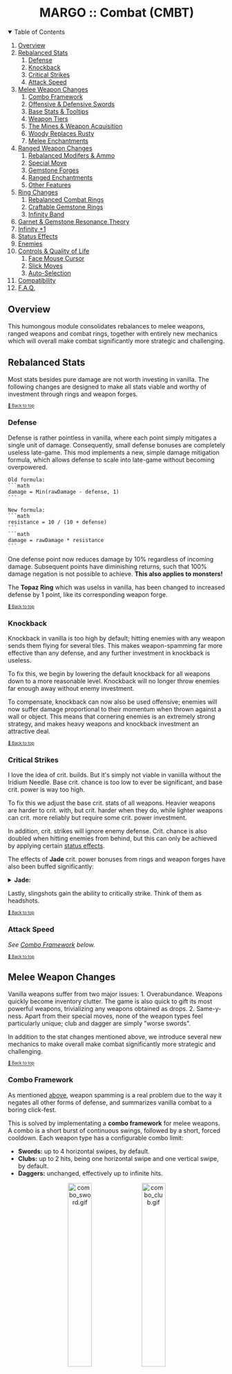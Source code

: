 ﻿<div align="center">

# MARGO :: Combat (CMBT)

</div>

<!-- TABLE OF CONTENTS -->
<details open="open" align="left">
<summary>Table of Contents</summary>
<ol>
	<li><a href="#overview">Overview</a></li>
	<li>
		<a href="#rebalanced-stats">Rebalanced Stats</a>
		<ol>
			<li><a href="#defense">Defense</a></li>
			<li><a href="#knockback">Knockback</a></li>
			<li><a href="#critical-strikes">Critical Strikes</a></li>
			<li><a href="#attack-speed">Attack Speed</a></li>
		</ol>
	</li>
	<li>
		<a href="#melee-weapon-changes">Melee Weapon Changes</a>
		<ol>
			<li><a href="#combo-framework">Combo Framework</a></li>
			<li><a href="#offensive--defensive-swords">Offensive & Defensive Swords</a></li>
			<li><a href="#base-stats--tooltips">Base Stats & Tooltips</a></li>
			<li><a href="#weapon-tiers">Weapon Tiers</a></li>
			<li><a href="#the-mines--weapon-acquisition">The Mines & Weapon Acquisition</a></li>
			<li><a href="#woody-replaces-rusty">Woody Replaces Rusty</a></li>
			<li><a href="#melee-enchantments">Melee Enchantments</a></li>
		</ol>
	</li>
	<li>
		<a href="#ranged-weapon-changes">Ranged Weapon Changes</a>
		<ol>
			<li><a href="#rebalanced-modifiers--ammo">Rebalanced Modifers & Ammo</a></li>
			<li><a href="#special-move">Special Move</a></li>
			<li><a href="#gemstone-forges">Gemstone Forges</a></li>
			<li><a href="#ranged-enchantments">Ranged Enchantments</a></li>
			<li><a href="#other-features">Other Features</a></li>
		</ol>
	</li>
	<li><a href="#ring-changes">Ring Changes</a>
		<ol>
			<li><a href="#rebalanced-combat-rings">Rebalanced Combat Rings</a></li>
			<li><a href="#craftable-gemstone-rings">Craftable Gemstone Rings</a></li>
			<li><a href="#infinity-band">Infinity Band</a></li>
		</ol>
	</li>
	<li><a href="#garnet--gemstone-resonance-theory">Garnet & Gemstone Resonance Theory</a></li>
	<li><a href="#infinity-1">Infinity +1</a></li>
	<li><a href="#status-effects">Status Effects</a></li>
	<li><a href="#enemies">Enemies</a></li>
	<li><a href="#controls--quality-of-life">Controls & Quality of Life</a>
		<ol>
			<li><a href="#face-mouse-cursor">Face Mouse Cursor</a></li>
			<li><a href="#slic-moves">Slick Moves</a></li>
			<li><a href="#auto-selection">Auto-Selection</a></li>
		</ol>
	</li>
	<li><a href="#compatibility">Compatibility</a></li>
	<li><a href="#faq">F.A.Q.</a></li>
</ol>
</details>

## Overview

This humongous module consolidates rebalances to melee weapons, ranged weapons and combat rings, together with entirely new mechanics which will overall make combat significantly more strategic and challenging.

## Rebalanced Stats

Most stats besides pure damage are not worth investing in vanilla. The following changes are designed to make all stats viable and worthy of investment through rings and weapon forges.

<sup><sup>[🔼 Back to top](#margo--combat-cmbt)</sup></sup>

### Defense

Defense is rather pointless in vanilla, where each point simply mitigates a single unit of damage. Consequently, small defense bonuses are completely useless late-game. This mod implements a new, simple damage mitigation formula, which allows defense to scale into late-game without becoming overpowered.

	Old formula:
	```math
	damage = Min(rawDamage - defense, 1)
	```

	New formula:
	```math
	resistance = 10 / (10 + defense)
	```
	```math
	damage = rawDamage * resistance
	```

One defense point now reduces damage by 10% regardless of incoming damage. Subsequent points have diminishing returns, such that 100% damage negation is not possible to achieve. **This also applies to monsters!**

The **Topaz Ring** which was uselss in vanilla, has been changed to increased defense by 1 point, like its corresponding weapon forge.

<sup><sup>[🔼 Back to top](#margo--combat-cmbt)</sup></sup>

### Knockback

Knockback in vanilla is too high by default; hitting enemies with any weapon sends them flying for several tiles. This makes weapon-spamming far more effective than any defense, and any further investment in knockback is useless.

To fix this, we begin by lowering the default knockback for all weapons down to a more reasonable level. Knockback will no longer throw enemies far enough away without enemy investment.

To compensate, knockback can now also be used offensive; enemies will now suffer damage proportional to their momentum when thrown against a wall or object. This means that cornering enemies is an extremely strong strategy, and makes heavy weapons and knockback investment an attractive deal.

<sup><sup>[🔼 Back to top](#margo--combat-cmbt)</sup></sup>

### Critical Strikes

I love the idea of crit. builds. But it's simply not viable in vaniilla without the Iridium Needle. Base crit. chance is too low to ever be significant, and base crit. power is way too high.

To fix this we adjust the base crit. stats of all weapons. Heavier weapons are harder to crit. with, but crit. harder when they do, while lighter weapons can crit. more reliably but require some crit. power investment.

In addition, crit. strikes will ignore enemy defense. Crit. chance is also doubled when hitting enemies from behind, but this can only be achieved by applying certain [status effects](#status-effects).

The effects of **Jade** crit. power bonuses from rings and weapon forges have also been buffed significantly:

<details>
<summary><b>Jade:</b></summary>

**+10% -> +50% crit. power.**

<font size="2">A 10% boost to crit. power is a 10% damage boost that *only* applies to crits. To put that in perspective, only when the player has 100% crit. chance then they will receive an overall 10% boost to damage. It should be clear that this is complete garbage next to a Ruby Ring, which straight up grants a 10% boost to damage, *all the time*. At 50% crit. power, the Jade Ring becomes a better choice than the Ruby Ring if the player has at least 20% crit. chance, which should be attainable by any weapon type given an appropriate build. Above that threshold, Jade Rings become even stronger.</font>
</details>

Lastly, slingshots gain the ability to critically strike. Think of them as headshots.

<sup><sup>[🔼 Back to top](#margo--combat-cmbt)</sup></sup>

### Attack Speed

*See [Combo Framework](#combo-framework) below.*

<sup><sup>[🔼 Back to top](#margo--combat-cmbt)</sup></sup>

## Melee Weapon Changes

Vanilla weapons suffer from two major issues:
	1. Overabundance. Weapons quickly become inventory clutter. The game is also quick to gift its most powerful weapons, trivializing any weapons obtained as drops.
	2. Same-y-ness. Apart from their special moves, none of the weapon types feel particularly unique; club and dagger are simply "worse swords".

In addition to the stat changes mentioned above, we introduce several new mechanics to make overall make combat significantly more strategic and challenging.

<sup><sup>[🔼 Back to top](#margo--combat-cmbt)</sup></sup>

### Combo Framework

As mentioned [above](#knockback), weapon spamming is a real problem due to the way it negates all other forms of defense, and summarizes vanilla combat to a boring click-fest.

This is solved by implementating a **combo framework** for melee weapons. A combo is a short burst of continuous swings, followed by a short, forced cooldown. Each weapon type has a configurable combo limit:
	
- **Swords:** up to 4 horizontal swipes, by default.
- **Clubs:** up to 2 hits, being one horizontal swipe and one vertical swipe, by default.
- **Daggers:** unchanged, effectively up to infinite hits.

<div align="center">

<img src="https://gitlab.com/daleao/modular-overhaul/-/raw/main/resources/screenshots/combo_sword_small.gif" alt="combo_sword.gif" width="33%">
<img src="https://gitlab.com/daleao/modular-overhaul/-/raw/main/resources/screenshots/combo_club_small.gif" alt="combo_club.gif" width="33%">
</div>

To reduce the cooldown between combos you may consider investing in **Emerald** rings and weapon forges. They will also increase the speed of every single attack frame (instead of only the last one as in vanilla). This fixes the attack speed stat and makes it a worthy investment.

<sup><sup>[🔼 Back to top](#margo--combat-cmbt)</sup></sup>

### Offensive & Defensive Swords

In the vanilla game code one can find traces of an abandoned fourth weapon type: **Stabbing Swords**. This module re-implements stabbing swords into the game, splittng all vanilla swords between **offensive** and **defensive** archetypes.

Defensive swords retain the vanilla parry special move. Parry damage is changed to increase by 10% for every defense point, giving defense bonuses some extra offensive value. Note that this defensive move will be paramount to survive in between your combos!

Offensive swords, meanwhile, gain a bran new stabbing thrust move. This move allows quick repositioning while granting invincibility frames. If used while hovering over an enemy, the farmer will attempt to home in on the enemy, turning if necessary. You can always manually turn mid-dash by inputting a perpendicular directional command.

You can change the type of any sword in the game by adding or removing it from the stabbing swords list in the config json (not available in GMCM).

<div align="center">

<img src="https://github.com/daleao/modular-overhaul/blob/main/resources/screenshots/stabbing_special.gif?raw=true" alt="stabbing_special.gif" width="67%">
</div>

<sup><sup>[🔼 Back to top](#margo--combat-cmbt)</sup></sup>

### Base Stats & Tooltips

Having discussed all of the stat changes, as well as the new weapon type, we can now describe the new base stats for each weapon type, designed to more clearly distinguish a playstyle for type:

- **Clubs** are heavy-hitting but unreliable. They are imprecise and sluggish, but offer the highest knockback and damage-potential, and have the widest hitbox. Their difficulty to maneuver makes them rarely hit critical strikes, but cause significant damage when they do.
- **Daggers** are quick, nimble and precise. Their hitbox is short and narrow, but can be spammed with no downtime. They are by far the easiest weapon with which to hit critical strikes, but too small to cause significant damage. With the addition of [Status Effects](#status-effects), all daggers have a chance to cause **Bleeding**.
 - **Offensive Swords** are balanced weapons. They swing faster than clubs, and in a wider area than daggers. They are otherwise unremarkable, offerring average damage, knockback, crit. chance and power.
 - **Defensive Swords** are big and heavy, which makes them suitable for personal defense, but also makes them slower. They are somewhere between a club and an offensive sword, with a slightly wider hitbox than the latter.

Along with these stat changes, weapon tooltips have also been significantly improved, offering much better clarity. Instead of a cryptic "+1" to Speed or Weight, you will now see "+10% Attack Speed" or "+10% Knockback". You may also configure the tooltips to show **absolute** or **relative** stats; the former displays straight-forward raw stats, while the latter displays percentages **based on the weapon type's base stats**. The new tooltips also display weapon forges as gemstone sockets instead of the generic vanilla "Forged x/3" text.

<div align="center">

⚠ *Note that, while this mod does not touch non vanilla weapons, they will still be affected by the newer tooltips. If you play with mods like Ridgeside Village which add new weapons, you  will notice that they have absurdly high stats. This is not a bug. Those weapons are broken by design, and I just pulled the curtains. You're welcome.* ⚠
</div>

### Weapon Tiers

Now that the weapon types have been addressed, we need to rebalance the weapons themselves. However, due to the sheer amount of weapons in vanilla, manually adjusting the damage of each one is simply not feasible. We find a better solution, inspired by MMO's and looter RPGs, by assigning all weapons to a [color-coded tier][tropes:color-coded].

<div align="center">

<font color="red"><b>❗ The following changes apply only to vanilla weapons. ❗</b></font>

<img src="https://gitlab.com/daleao/modular-overhaul/-/raw/main/Modules/Combat/resources/readme/tiers.png" alt="tiers">
</div>

<br>

All weapons up to and including the Epic tier have randomized damage, determined the moment they are dropped, and scaled to your Mine progression. This way, players can always continue to loot stronger weapons; all weapons can be useful, and no specific weapon is ever trivialized. Higher-tier weapons will tend to be stronger than lower-tiered ones, but that may not always be the case.

<div align="center">

<img src="https://gitlab.com/daleao/modular-overhaul/-/raw/main/resources/screenshots/color-coded.gif" alt="color-coded.gif" width="67%">
</div>


**Mythic** weapons are unique or extremely rare. They are usually quest rewards or very rare monster drops, and tend to carry intrinsic perks in addition to higher-than-average stats. In exchange, they cannot receive Prismatic Shard enchantments at the forge.

The known Mythic weapons are:

<div align="center">

| Weapon | Type | Effects |
| ------ | ---- | ------- |
| ![](./resources/readme/yetitooth.png) Yeti Tooth | Defense Sword | Can cause Chilled status.* |
| ![](./resources/readme/neptuneglaive.png) Neptune Glaive | Defense Sword | Like a crashing wave, deals heavy knockback. |
| ![](./resources/readme/obsidianedge.png) Obsidian Edge | Stabbing Sword | Can cause Bleeding.* |
| ![](./resources/readme/lavakatana.png) Lava Katana | Stabbing Sword | Can cause Burning.* |
| ![](./resources/readme/insecthead.png) Insect Head | Dagger | Damage depends on the number of slain bugs. |
| ![](./resources/readme/iridiumneedle.png) Iridium Needle | Dagger | Always critically strikes. |
</div>

<font size="1">\* *Status effects are explained [further below](#status-effects).*</font>

**Masterwork** weapons are relics of the Dwarven race, crafted from long-lost materials. To obtain them you will need to uncovering the **Dwarvish Blueprints**, and kindly ask [a skilled blacksmith](https://stardewvalleywiki.com/Clint) to make sense of them. Having done so, the only thing left will be hunting down the materials:

| Weapons | Description | Material | Source |
| ------- | ----------- | -------- | ------ |
| ![](./resources/readme/elven_set.png) Elven | Quick, nimble weapons enchanted with forest magic which grants them high reach and knockback. | ![](./resources/readme/elderwood.png) Elderwood | [Scavenger Hunts](../Professions) |
| ![](./resources/readme/dwarven_set.png) Dwarven | Large, bulky weapons. They grant high defense and knockback, but reduce speed. | ![](./resources/readme/dwarvenscrap.png) Dwarven Scrap Metal | Volcano Chests |
| ![](./resources/readme/dragontooth_set.png) Dragontooth | Light and sharp, granting the highest raw damage out of any weapon in the game. | ![](./resources/readme/dragontooth.png) Dragon Tooth | Volcano Chests, Dragon Skeletons |

Masterwork weapons can only be obtained if the Dwarven Legacy setting is enabled.

<div align="center">

<img src="https://gitlab.com/daleao/modular-overhaul/-/raw/main/resources/screenshots/dwarvish_crafting.gif" alt="dwarvish_crafting.gif" width="67%">
</div>

Finally, the **Legendary** tier will be explained further down in [its own section](#infinity-1).

<sup><sup>[🔼 Back to top](#margo--combat-cmbt)</sup></sup>

### The Mines & Weapon Acquisition

Having rebalanced the weapons themselves, we need to do something about how they are obtained. As we mentioned previously, the vanilla game makes it easy to stockpile fodder weapons, to the point they become nothing more than inventory clutter and a nuisance.

A new weapon should be an exciting prospect. And to acheive that, this module removes all weapons from Mine chests, instead replacing them with valuable consumables and other valuables. In order to obtain new weapons, players will have to fight for monster drops, or get lucky with breakable containers. Monster-dropped weapons are rare, but are often much stronger.

Every few Mine levels, a new tier of weapons will also become available for sale at the Adventurer's Guild. These for-sale weapons, however, have fixed and significantly weaker stats.

### Woody Replaces Rusty

So far we've solved a lot of vanilla problems. But now we reach the most egregious: the very awkward "upgrade" from the starting Rusty Sword to the Wooden Blade. Why would Marlon be mocking about with a rusty weapon anyway?

ConcernedApe originally intended for the Rusty Sword to be upgraded to the Dark Sword, then Holy Blade, and finally Galaxy Sword. In our discussion of the [legendary weapons](#infinity-1) further below we will see how this has been reimplemented a little differently. In our case, we will not need the Rusty Sword, and so it has been removed entirely, and replaced by a Wooden Blade instead.

<sup><sup>[🔼 Back to top](#margo--combat-cmbt)</sup></sup>

### Melee Enchantments

Fresh new weapons require fresh new enchantments! Vanilla enchantments have been completely replaced, hopefully providing more interesting gameplay options.

| Name      | Effect |
| --------- | -------|
| Haymaker | *Unchanged from vanilla.* |
| Blasting | Accumulates and stores half of the damage from enemy hits (before mitigation). If enough damage is accumulated, the next special move releases that damage as an explosion. |
| Bloodthirsty | Enemy takedowns recover some health proportional to the enemy's max health. Excess healing is converted into a shield for up to 20% of the player's max health, which slowly decays after not dealing or taking damage for 25s. |
| Carving | Attacks on-hit reduce enemy defense by 1 (continuing below zero). Removes the armor from Armored Bugs and de-shells Rock Crabs. |
| Cleaving | Attacks on-hit spread 60% - 20% (based on distance) of the damage to other enemies around the target. |
| Energized | Moving and attacking generates energy. When fully-energized, the next attack causes an electric discharge, dealing heavy damage in a large area. |
| Mammonite | Attacks that would leave an enemy below 10% max health immediately execute the enemy, converting the remaining health into gold. This threshold increases by 1% with each consecutive takedown, resetting when you take damage.* |
| Steadfast | Can no longer critically strike, but multiplies base damage by a factor of crit. power. |
| Wabbajack | Causes unpredictable effects.** |

<font size="1">

\* *Hard caps at 1000 HP. To prevent cheesing boss monsters from expansion mods, this is implemented as a percentage chance per hit, with the chance being near-zero close to the 1000 HP hard cap and near 100% for regular monsters.*

\** *Examples: damage or heal the enemy; decrease or increase the enemie's stats; transfigure into a different enemy, creature or any random item (note: this can spawn illegal items).*
</font>

<sup><sup>[🔼 Back to top](#margo--combat-cmbt)</sup></sup>

## Ranged Weapon Changes

Ranged weapons are actually quite strong in vanilla, mainly because ammo's deal insane damage. They are also clunky and boring, however, since ranged combat is very unidimensional.

<sup><sup>[🔼 Back to top](#margo--combat-cmbt)</sup></sup>

### Rebalanced Modifiers & Ammo

Because slingshots [can now critically strike](#critical-strikes), and considering also the addition of [two new slingshot tiers](#infinity-1), we need to tone down their base modifiers to compensate:

- The **Master Slingshot** now deals 50% more damage than the basic slingshot (instead of double). It also increases base knockback by 10%.
- The **Galaxy Slingshot** deals 100% more damage than the basic slingshot (instead of quadruple). It also increases base knockback by 20%.
- The **Infinity Slingshot** caps at 150% extra damage, and a knockback bonus of 25%.

The following ammos have also been tweaked for a bit more immersion and balance:
<details>
<summary>Coal: 15 damage >> 2 damage</summary>

Have you ever held a piece of coal? That stuff is brittle, and weaker than raw wood, so the damage has been reduced accordingly. Not that anybody uses this as ammo anyway.
</details>

<details>

<summary>Explosive Ammo: 20 damage >> 2 damage</summary>

Explosive ammo is meant to be used as a mining utility. There's no reason it should also replace your regular ammo. The explosion damage has not been changed. *Combine it with the [Rascal](../Professions) to efficiently switch between different ammo.*
</details>

The following new ammos have also been added:
- Radioactive Ore: 80 damage
- Gemstones (Ruby, Emerald, etc.): 40 damage
- Prismatic Shard: 60 damage
- Diamond: 100 damage

<sup><sup>[🔼 Back to top](#margo--combat-cmbt)</sup></sup>

### Special Move

Pressing the action button will engage gatling mode, enabling auto-fire for up to 3 seconds as long as you keep holding the action key.

<sup><sup>[🔼 Back to top](#margo--combat-cmbt)</sup></sup>

### Gemstone Forges

Gemstone forges cannot directly be applied to slingshots. But, as seen above, gemstones can be equipped as ammo, and will function as a forge while equipped, applying all corresponding effects. With the [Rascal](../Professions) profession, you may slot up to two gemstones at a time to possibly achieve a level-2 forge.

### Ranged Enchantments

It is significantly harder to create interesting ranged effects compared to melee. Still, the following new enchantments will hopefully be as attractive as the melee ones:

| Name       | Effect |
| ---------- | -------|
| Energized | Moving and shooting generates energy. When fully-energized, the next projectile carries an electric charge, which discharges dealing heavy damage when it hits an enemy. |
| Freljord | Progressively chill enemies on hit for 2 seconds, freezing after stacking 3 times. |
| Quincy | Attacks fire an energy projectile if no ammo is equipped. The projectile is stronger at lower health. Only works when enemies are nearby.* |
| Runaan | Summons two phantom copies of the fired projectile. The phantoms automatically aim at the nearest enemy after a short delay. Only works when enemies are nearby.** |

<font size="1">

\* *Quincy projectile cannot crit nor knock back enemies, but is affected by damage modifiers. Below 2/3 max health, the projectile gains a 50% damage boost, increasing to 100% when below 1/3 (the projectile will change color to reflect these improvements). If [PRFS](../Professions) is enabled and the player has the Rascal profession, Quincy projectiles can be fired even if a different ammo is equipped in the second ammo slot. If the second ammo is a Ruby gemstone, the 10% damage boost will be applied as normal. If the player also has the Desperado profession, the Quincy projectile's size will be increased proportionally by overcharge **instead of** its velocity.*

\** *Additional projectiles inherit 40% of the main projectile's damage, but 100% of its crit. chance, crit. power, knockback and overcharge.*
</font>

<sup><sup>[🔼 Back to top](#margo--combat-cmbt)</sup></sup>

### Other Features

#### Removed Grace Period

Vanilla slingshots are unable to hit enemies in close-range of the player; these shots will fly straight through them. In order to make slingshots less clunky and significantly more reliable to use, this mod optionally removes this limitation.

#### Snowballs

Standing in a snowy tile with an empty slingshot will allow the player to fire a snowball. The snowball projectile deals no significant damage; this is meant as a fun little flavor feature.

<sup><sup>[🔼 Back to top](#margo--combat-cmbt)</sup></sup>

## Ring Changes

Only a fool would *not* use a vanilla Iridium Band on every ring slot; it's a free 3-in-1 ring that can also be combined with a fourth. This essentially locks players into pure damage builds, leaving all remaining combat rings unused. We will address these issues by rebalancing some rings and completely overhauling the Iridium Band.

<sup><sup>[🔼 Back to top](#margo--combat-cmbt)</sup></sup>

### Rebalanced Combat Rings

This following rings have been changed:
- **Warrior Ring:** ~~Chance of giving the Warrior Energy~~ (attack +10 for 5s) ~~buff after slaying a monster.~~ -> Gain a progressively higher attack bonus as you slay enemies (every 3 enemies increases attack by 1), which falls off gradually after some time out of combat.
- **Ring of Yoba:** ~~Chance of giving the Yoba's Blessing~~ (invincible for 5s) ~~buff after taking damage.~~ -> Taking damage that would leave you below 30% health instead grants a shield that absorbs up to 50% of your maximum health for 30s. Cannot be used again until health is fully recovered.
- **Savage Ring:** ~~+2 Speed for 3s after slaying a monster.**~~ -> Gain a rapidly decaying Speed buff after slaying a monster.
- **Ring of Thorns:** Can cause Bleeding* (in addition to reflected damage).

<font size="1">\* *Status effects are explained [further below](#status-effects).*</font>

<sup><sup>[🔼 Back to top](#margo--combat-cmbt)</sup></sup>

### Craftable Gemstone Rings

All gemstone rings are now craftable at various levels of the Combat skill, requiring the corresponding gemstone and a type of metal bar:

<div algin="center">

| Ring       | Ingredient | Combat Level |
| ---------- | ---------- | ------------ |
| Amethyst   | Copper Bar | 2 |
| Topaz      | Copper Bar | 2 |
| Aquamarine | Iron Bar   | 4 |
| Jade       | Iron Bar   | 4 |
| Ruby       | Gold Bar   | 6 |
| Emerald    | Gold Bar   | 6 |
| Garnet     | Gold Bar   | 7 |
</div>

This addition accompanies some visual changes to each ring to match the color of the required metal bar.

### Infinity Band

Initially, a newly crafted Iridium Band will grant no effects at all; It's merely an ordinary band made of iridium. Only with access to the Forge will you be able to awaken its true form by infusing it with a Galaxy Soul, transforming it into an **Infinity Band**.

<div align="center">

<img src="https://gitlab.com/daleao/modular-overhaul/-/raw/main/resources/screenshots/infinity_band.gif" alt="infinity_band.gif" width="67%">
</div>

The Infinity Band likewise does nothing on its own, but it serves as a vessel for up to 4 gemstones of your choice. To add a gemstone to the Infinity Band, you must fuse it with a corresponding gemstone ring at the Forge. The same type of gemstone can be added more than once, compounding the effect. Alternatively, combining different gemstones may lead to powerful [resonances](#garnet--gemstone-resonance-theory).

The Infinity Band cannot be combined with any non-gemstone ring. In most cases, this means that players will now be forced to choose between power and utility, and to strategically carry different types of rings for different situations.

<sup><sup>[🔼 Back to top](#margo--combat-cmbt)</sup></sup>

## Garnet & Gemstone Resonance Theory

To compensate for the [removal of vanilla Acrobat profession](../Professions), this mod introduces a seventh gemstone, the **Garnet**, which can be mined upwards of Mine level 80. Socketed to a ring or a weapon, it will grant 10% cooldown reduction to special moves. [As described above](#craftable-gemstone-rings), the Garnet Ring is craftable at Combat level 7.

With the addition of Garnet, the seven gemstones together form a [Diatonic Scale](https://en.wikipedia.org/wiki/Diatonic_scale):

<div align="center">

<img src="https://gitlab.com/daleao/modular-overhaul/-/raw/main/Modules/Combat/resources/readme/diatonic.png" alt="diatonic_gemstone_scale.png" width="45%">
</div>

<br>

<div align="center">
<font size="1"><i>The Diatonic Gemstone Scale. The dashed lines show the Tertian Tetrads rooted in Ruby (red) and Aquamarine (blue).</i></font>
</div>

<br>

Beginning at the top, the scale progresses clockwise and is cyclic; i.e., after **Rb** comes **Aq**, **Am**, and so on until **Tp**, before again repeating **Rb**.

### Intervals

Like strings in a guitar, each gemstone has a characteristic vibration. When two gemstones are placed side-by-side, these vibrations overlap, causing [interference](https://en.wikipedia.org/wiki/Wave_interference) patterns that can be constructive or destructive. In other words, certain gemstone pairs may amplify each other, while others may instead dampen each other.

A pair of gemstones forms an [Interval](https://en.wikipedia.org/wiki/Interval_(music)). As the name implies, this is simply the distance between the two gemstones in the Diatonic Scale. A distance of 1 is known as a **Second** interval (e.g., from **Rb** to **Aq**), a distance of 2 is known as a **Third** interval (e.g., from **Aq** to **Ga**), and so on. One full rotation of the circle is called an [Octave](https://en.wikipedia.org/wiki/Octave), or [Unisons](https://en.wikipedia.org/wiki/Unison) (an interval of zero), denoting the interval between a gemstone and itself.

Notice that, because the scale is cyclic, certain intervals are complementary. For instance, a **Sixth** (e.g., `Rb - Jd`) is a just a **Third** counted backwards (`Jd - Rb`). Likewise for **Second** and **Seventh**. These intervals are essentially equivalent, as shown by their resonances. The **Fourth** and **Fifth**, while also a complementary pair, are an exception to this rule, and result in different resonances (this is due to some over-simplifications from real life Music Theory).

As a rule of thumb, stones that are positioned farthest from each other in the scale will resonate more strongly, while those positioned adjacent to each other will dissonate. Gemstones do no resonate with themselves.

<div align="center">

| Interval | Resonance | Examples |
| -------- | --------- | -------- |
| Second   | -12.5%    | `Rb - Aq`, `Am - Ga`, `Ga - Em` |
| Third    | 16.6%     | `Rb - Am`, `Am - Em`, `Ga - Jd` |
| Fourth   | 33.3%     | `Rb - Ga`, `Am - Jd`, `Ga - Tp` |
| Fifth    | 50%       | `Rb - Em`, `Am - Tp`, `Ga - Rb` |
| Sixth    | 16.6%     | `Rb - Jd`, `Am - Rb`, `Ga - Aq` |
| Seventh  | -12.5%*   | `Rb - Tp`, `Am - Aq`, `Ga - Am` |
| Octave   | Ø         | `Rb - Rb`, `Am - Am`, `Ga - Ga` |
</div>

### Chords

Multiple intervals can be combined to make [Chords](https://en.wikipedia.org/wiki/Chord_(music)). A chord represents the complex harmonies that arise from all possible intervals between multiple gemstones. Up to 4 gemstones can be placed in any given Infinity Band to produce one chord. The gemstone with the highest amplitude in a chord becomes the **Tonic**, or **Root**. All resonating chords emit light, the color and amplitude of which is determined by that Root.

Chords have also an associated **Richness**, which measures how "interesting" it is. A higher richness is achieved by more complex chords (i.e., avoiding repeated gemstones). The richest of all chords can also manifest **magnetism**.

**Chords will only consider gemstones in the same ring**; those from different Infinity Bands do not interact at all.

#### Monad Chords

A 1-note chord is called a **Monad**. A Monad results from up to 4 repeated gemstones. As it only contains Unisons, this chord offers no resonances, but achieves the highest single-stat total from any other chord. The Ruby Monad is shown below:

<div align="center">

<img src="https://gitlab.com/daleao/modular-overhaul/-/raw/main/resources/screenshots/monad.png" alt="monad.png" width="33%">
</div>

As there are no resonances, Monad chords also do not emit light.

#### Dyad Chords

A 2-note chord is called a **Dyad**. A Dyad always contains 2 complementary intervals. Given the table above, it should be clear that the best possible Dyad is a I - V configuration, such as `Rb - Em`. This chord contains the intervals Fifth and Fourth (from the inverse, `Em - Rb`), resulting in a +50% resonance for Rb and +33.3% for Em. A double `I - I - V - V` chord is called a [Power Chord](https://en.wikipedia.org/wiki/Power_chord); the simplest possible chord (and a staple of rock music). The Ruby Power Chord is shown below:

<div align="center">

<img src="https://gitlab.com/daleao/modular-overhaul/-/raw/main/resources/screenshots/dyad.png" alt="dyad.png" width="33%">
</div>

On the other hand, a `I - II` configuration, like `Aq - Am`, contains the intervals Second and Seventh (from the inverse, `Am - Aq`), resulting in a strong dissonance, and a dampening of both gemstones.

#### Triad Chords

A 3-note chord is called a **Triad**. A Triad always contains 9 intervals. There are many possible Triad combinations, but only one that avoids dissonances: the [Tertian](https://en.wikipedia.org/wiki/Tertian). A Tertian chord is formed by stacking sequential Third intervals. Notice that the Third of a Third is simply a Fifth (look at a wheel above to convince yourself of this). This means that a Tertian Triad is actually the configration `I - III - V`. 
The Ruby Tertian Triad is shown below:

<div align="center">

<img src="https://gitlab.com/daleao/modular-overhaul/-/raw/main/resources/screenshots/triad.png" alt="triad.png" width="33%">
</div>

Notice also that, due to the cyclic nature of the scale, the `I - III - V` configuration is equivalent to a "shifted" `I - IV - VI`. Take for instance the example of `Em - Rb - Am`, which is a `I - IV - VI` configuration; if we shift all notes one position to the left, then the chord becomes `Rb - Am - Em`, which is a `I - III - V` configuration. The shifting around of notes is known as [Transposition](https://en.wikipedia.org/wiki/Transposition_(music)). This does not change the chord, but allows us to see it from a different perspective.

#### Tetrad Chords

Finally, a 4-note chord is called a **Tetrad**. A Tetrad always contains 16 intervals in total, which makes it impossible find a configuration that avoids any dissonances. But this is okay; if we extend the Tertian Triad by adding another Third interval at the end, we achieve a **Tertian Tetrad**, or `I - III - V - VII` (the `VII` is the Third of the `V`). In this special case, the dissonant Seventh interval becomes resonant, adding +12.5% resonance instead of subtracting it. The Tertian Tetrad achieves the highest possible total resonance, though it forces the distribution of these bonuses among 4 different stats. The Ruby Tertian Tetrad is shown below:

<div align="center">

<img src="https://gitlab.com/daleao/modular-overhaul/-/raw/main/resources/screenshots/tetrad.png" alt="tetrad.png" width="33%">
</div>

There is no "optimal" gemstone combination. Simple chords are optimal for single-stats, while more complex chords are optimal in terms of resonance. It is up to the player to choose what fits best for the desired build.

### Weapon Forges

If the player's currently held weapon contains forged gemstones, resonating chords from equipped Infinity Bands will also amplify all gemstone forges matching the chord's root note. Note that forged gemstones do not form chords themselves nor share any of the same resonance and dissonance mechanics from Infinity Bands described above.

<br>

<div align="center">

*It is my hope that this mechanic will encourage experimentation, and also teach some basic Music Theory.*
</div>

<sup><sup>[🔼 Back to top](#margo--combat-cmbt)</sup></sup>

## Infinity +1

Finally we arrive at the discussion of Legendary weapons, and the most interesting feature of this module.

<div align="center">

<img src="https://gitlab.com/daleao/modular-overhaul/-/raw/main/Modules/Combat/resources/readme/infinity.png" alt="cursed_event.png">
</div>

According to [TV Tropes Wiki][tropes:infinity+1], an Infinity +1 sword is "not only the most powerful of its kind [...] , but its power is matched by how hard it is to acquire". The vanilla Infinity weapons do not quite fit that definition. Let's fix that, shall we?

To obtain your first Galaxy weapon, as in vanilla you must first unlock the desert, acquire a Prismatic Shard and offer it to the Three Sand Sisters. Unlike vanilla, however, the weapon will not materialize out of thin air, but will be shaped out of a configurable amount of Iridium Bars (10 by default), which must be in your inventory. This will prevent a lucky Prismatic Shard drop from the Mines or a Fishing Chest from instantly rewarding one of the strongest weapons in the game before the player has even set foot in the Skull Caverns. Now, some venturing into the Skull Caverns is required.

Subsequent Galaxy weapons will no longer be available for purchase at the Adventurer's Guild; one full set, including the slingshot, can now be acquired at the desert, but each weapon will require a larger stack of Prismatic Shards. The order in which the weapons are obtained can be influenced by placing the desired weapon type at the top of the top of the backpack.

Upgrading to Infinity is now a much more involved task, requiring the player to prove they have a virtuous and heroic soul. Doing so will require completion of a new questline revolving around the cursed sword, the Blade of Ruin.

In the interest of avoiding spoilers, the details of the quest can be found hidden in the [FAQ](#faq).

<div align="center">

<img src="https://gitlab.com/daleao/modular-overhaul/-/raw/main/resources/screenshots/cursed_event.png" alt="cursed_event.png" width="67%">
</div>

In return for all that extra work, the Infinity weapons have extra perks:    
1. +1 gemstone slot (4 total). *Keeping in mind that each gemstone has the potential to [resonate](#garnet--gemstone-resonance-theory).*
2. Small boost to the weapon's special move:
	* **Stabing Sword:** Increased dash distance.
	* **Defense Sword:** Parried enemies are dazed for 1 second.
	* **Dagger:** Quick-stab deal one additional hit.
	* **Club:** Smash AoE is 25% larger.
	* **Slingshot**: Auto-fire mode lasts for 1 additional second.
3. **Melee only:** while at full health, every swing fires a mid-range energy beam.

<div align="center">

<img src="https://gitlab.com/daleao/modular-overhaul/-/raw/main/resources/screenshots/infinity_beam.gif" alt="infinity_beam.gif" width="40%">
</div>

<sup><sup>[🔼 Back to top](#margo--combat-cmbt)</sup></sup>

## Status Effects

Taking inspiration from classic RPG and strategy games, this module adds a framework for causing various status conditions to enemies, described below:

| Status | Effect | Sources |
| ------ | ------ | ------- |
| Bleeding | Causes damage every second. Damage increases exponentially with each additional stack. Stacks up to 5x. Does not affect Ghosts, Skeletons, Golems, Dolls or Mechanical enemies (i.e., Dwarven Sentry). | Daggers, Obsidian Edge, Ring of Thorns |
| Burning | Causes damage equal to 1/16th of max health every 3 seconds, and reduces attack by half. Also causes enemies to move about more randomly. Does not affect fire enemies (i.e., Lava Lurks, Magma Sprites and Magma Sparkers). Insects burn 4x as quickly. Does not affect Magma Sprites or Lava Lurks | Lava Katana |
| Chilled | Reduces movement speed for the duration. If Chilled is inflicted again during this time, then applies Freeze for 5x the duration. Does not affect Ghosts or Skeleton Mage. | Yeti Tooth, Freljord Enchantment |
| Frozen | Cannot move or attack. The next hit during the duration deals triple damage and ends the effect. | Chill x2 |
| Poisoned | Causes damage equal to 1/16 of max health every 3s, stacking up to 3x. Does not affect Ghosts.| *Unused* |
| Slowed | Reduces movement speed for the duration. | Slime Ammo |
| Dazed | Cannot move or attack for the duration. | Enhanced Parry |

Durations depend on the source. These status conditions are exclusively applied to monsters, with two exceptions; a few player-applied status conditions are also tweaked to be more interesting and/or more consistent:

<div align="center">

| Status | Effects | Sources | Duration |
| ------ | ------- | ------- | -------- |
| Burnt | *Same as above.* | Magma Sparker | 15s |
| Frozen | *Same as above.* | Skeleton Mage | 5s |
| Jinxed | Defense -5. Prevents the use of special moves. | Shadow Shaman | 8s |
| ~~Weakness~~ Confusion | Causes unpredictable movement. | Blue Squid | 3s |
</div>

Most status conditions accompany neat new visual and/or sound effects.

<div align="center">

<img src="https://gitlab.com/daleao/modular-overhaul/-/raw/main/resources/screenshots/stun_animation.gif" alt="stun_animation.gif" width="67%">
</div>

<sup><sup>[🔼 Back to top](#margo--combat-cmbt)</sup></sup>

## Enemies

This mod can optionally randomize enemy stats to provide more dynamic encounters. Randomized stats are biased to the player's daily luck, introducing yet another layer to that mechanic. Visiting the Mines on unlucky days will now provide a truly brutal experience.

This mod also provides three sliders to tailor general combat difficulty. These sliders allow scaling monster health, attack and defense.

Finally, certain enemy hitboxes are also improved, and others have received small visual tweaks.

<sup><sup>[🔼 Back to top](#margo--combat-cmbt)</sup></sup>

## Controls & Quality of Life

This mod includes the following popular control-related features, often featured in other mods.

### Face Mouse Cursor
	
	When playing with mouse and keyboard the farmer will always swing their weapon in the direction of the mouse cursor.

### Slick Moves

	Swinging a weapon while running will preserve the player's momentum, causing them to drift in the direction of movement. This increases the player's mobility and makes combat feel more fast-paced. 

### Auto-Selection

	If enemies are nearby, players can optionally choose a weapon, melee or ranged, to be equipped automatically.

<sup><sup>[🔼 Back to top](#margo--combat-cmbt)</sup></sup>

## Compatibility

<details>
<summary> 🟩 <b><font color="green">The following mods are compatible:</font></b> 🟩 </summary>

- Compatible with [Advanced Melee Framework][mod:amf] and related content packs, but I do not recommend using any with this module due to inconsistent or unbalanced special moves.
- Compatible with [Stardew Valley Expanded][mod:sve]﻿﻿ and will overwrite the changes to weapons stats from that mod, and also prevent Tempered Galaxy Weapons from appearing in shops. An optional FTM file is available to overwrite SVE's weapon spawns and prevent them from breaking this module's intended balance.
- Compatible with [Better Rings][mod:better-rings], and will use compatible textures if that mod is installed. Credits to [compare123](https://www.nexusmods.com/stardewvalley/users/13917800) for Better Rings-compatible textures.
- Compatible with [Simple Weapons][mod:simple-weapons], and will use compatible textures if that mod is installed.
- Compatible with [Vanilla Tweaks][mod:vanilla-tweaks], and will use compatible weapon textures if that mod is installed.
- Compatible with [Archery][mod:archery] and the accompanying [Starter Pack][mod:archery-starter-pack]. Install the misc. Archery Rebalance file for the complete experience.
- Compatible with [Better Crafting](https://www.nexusmods.com/stardewvalley/mods/11115).
- Compatible with [Wear More Rings](https://www.nexusmods.com/stardewvalley/mods/3214).
</details>

<details>
<summary> 🟥 <b><font color="red">The following mods are NOT compatible:</font></b> 🟥 </summary>

- While the Infinity Slingshot will appear in [CJB Item Spawner][mod:cjb-spawner], it will be incorrectly classified as a Melee Weapon and will be unusable if spawned in this way. This is due to CJB not recognizing non-vanilla slingshots. This likely will be fixed in game version 1.6.
- **Not** compatible with the likes of [Combat Controls][mod:combat-controls] or [Combat Controls Redux][mod:combat-controls-redux], as those features are already included in this and other modules.
- **Not** compatible with other mods that overhaul slingshots, such as [Better Slingshots][mod:better-slingshots] or [Enhanced Slingshots][mod:enhanced-slingshots].
- Weapon rebalance features are **not** compatible with other mods that introduce new weapon types or rebalance weapon stats, such as [Angel's Weapon Rebalance][mod:angels-rebalance].
- New enchantments are **not** compatible with other mods that introduce new enchantments, such as [Enhanced Slingshots][mod:enhanced-slingshots].
- Ring features are **not** compatible with other mods with similar scope, including [Combine Many Rings][mod:combine-many-rings], [Balanced Combine Many Rings][mod:balanced-many-rings] and, to an extent, [Ring Overhaul][mod:ring-overhaul]
- Other ring retextures will be lightly incompatible with the new Infinity Band, meaning there may be some visual glitches but otherwise no real issues.
</details>

<sup><sup>[🔼 Back to top](#margo--combat-cmbt)</sup></sup>

## F.A.Q.

<details>
<summary><b>How do I unlock the Dwarven relic weapons?</b></summary>

Have the Dwarvish Translation Guide and at least 6 hearts with Clint, then enter Clint's shop once you have found the first Dwarvish Blueprint. A short cutscene should play, and you will have to wait a random number of days (the higher your friendship points, the shorter the wait). Afterwards, speak to Clint again to unlock the **Forge** option.
</details>

<details>
<summary><b>Where can I find the Dwarvish Blueprints?﻿</b></summary>

They can be found in the exactly the same place as their corresponding weapons would be found in Vanilla (i.e., Volcano chests). The only exception are the Elven blueprints, which can only be obtained from Scavenger Hunts (requires the [Professions](../Professions) module). The corresponding crafting materials are also obtained in the exact same way, as described above in the Weapons section.
</details>

<details>
<summary><b>Where can I find the Blade of Ruin?</b></summary>

At the end of the single-floor [Quarry Mine](https://stardewvalleywiki.com/Quarry_Mine) from the statue of the Grim Reaper.
</details>

<details>
<summary><b>What is the Blade of Ruin's curse?</b></summary>

The Blade of Ruin will grow progressively stronger by cosuming enemies; every 5 enemies slain increases its attack power by 1 point. As it grows stronger, however, it will also begin to consume your own energy, dealing damage-over-time while held. At the same time, the Blade has a nasty habit of auto-equipping itself; the stronger the Blade, the more damage you will suffer, and the more often it will auto-equip itself.

Should you choose to ignore these side-effects and continue to strengthen the Blade, you will eventually become unable to use other weapons, and be forced to engage combat with 1 HP.

But fret not, for once a day you may pray to the Altar of Yoba to reduce the intensity of the curse.

</details>

<details>
<summary><b>How do I lift the Ruined Blade's curse?</b></summary>

To begin the quest, you must slay at least 50 enemies with the Blade equipped, prompting the Wizard to invite you over for a chat. To complete this initial quest, simply interact with the Yoba altar and exhaust all possible dialogue choices.
You will then be asked to prove your virtues:
- Prove your Honor, Compassion and Wisdom by selecting certain responses during character heart events.
	- Alternatively, prove your Honor by respectfully returning the Mayor's shorts.
- Prove your Valor by completing monster eradication goals or persevering through long digs in the Mines.
	- **You must speak with Gil to complete an eradication goal.** *This is vanilla guys. I don't know why everybody seems to forget this.*
	- Alternatively, prove your Valor by reaching SVE's [Treasure Cave](https://stardew-valley-expanded.fandom.com/wiki/Treasure_Cave).
- Prove your Generosity by gifting NPCs a certain amount of gold in gifts, or by purchasing Community Upgrades from Robin.
 
Exact completion criteria will depend on your difficulty settings (you can see them in-game in the your quest journal). When you are ready, approach Yoba's altar in Pierre's house with the Blade in hand.
</details>

<details>
<summary><b>What are the IDs of heart events related the Blade of Ruin?</b></summary>

The following events provide chances to demonstrate your virtues. You can use these IDs in conjunction with the `debug ebi <id>` command to replay these events, provided that the Event Repeater mod is installed.

| ID      | Description           | Virtue |
| ------- | --------------------- | ------ |
| 7       | Maru 4 hearts         | Honor  |
| 16      | Pierre 6 hearts       | Honor  |
| 36      | Penny 6 hearts        | Honor  |
| 46      | Sam 4 hearts          | Honor  |
| 58      | Harvey 6 hearts       | Honor  |
| 100     | Kent 3 hearts         | Honor  |
| 288847  | Alex 8 hearts         | Honor  |
| 2481135 | Alex 4 hearts         | Honor  |
| 733330  | Sam 3 hearts          | Honor  |
| 8185291 | Sophia 2 hearts (SVE) | Honor  |
| 13      | Haley 6 hearts               | Compassion |
| 51      | Leah 4 hearts                | Compassion |
| 100     | Kent 3 hearts                | Compassion |
| 288847  | Alex 8 hearts                | Compassion |
| 502969  | Linus 0 hearts               | Compassion |
| 503180  | Pam 9 hearts                 | Compassion |
| 733330  | Sam 3 hearts                 | Compassion |
| 3910975 | Shane 6 hearts               | Compassion |
| 1000005 | Sebastian Mature Event (SVE) | Compassion |
| 1000013 | Caroline Mature Event (SVE)  | Compassion |
| 11      | Haley 2 hearts          | Wisdom |
| 21      | Alex 5 hearts           | Wisdom |
| 25      | Demetrius 3 hearts      | Wisdom |
| 34      | Penny 2 hearts          | Wisdom |
| 50      | Leah 2 hearts           | Wisdom |
| 56      | Harvey 2 hearts         | Wisdom |
| 97      | Clint 3 hearts          | Wisdom |
| 1000018 | Jodi Mature Event (SVE) | Wisdom |
| 1000021 | Jas Mature Event (SVE)  | Wisdom |
| 27      | Sebastian 6 hearts | Honor, Compassion or Wisdom  |
| 3219871 | Claire 2 hearts (SVE)   | Generosity |
</details>

<details>
<summary><b>How do I obtain the Infinity weapons?</b></summary>

Unforge the Blade of Dawn to obtain a Hero Soul, and then forge it into any Galaxy weapon after 3 Galaxy Souls.
</details>

<details>
<summary><b>How do I obtain other mythic weapons?</b></summary>

- **Neptune's Glaive:** Fishing Chests, same as Vanilla.
- **Yeti Tooth:** Dropped by enemies or crates in the icy section of the Mines.
- **Obsidian Edge:** Dropped from Shadow people in the dangerous Mines.
- **Lava Katana:** Dropped from certain enemies in Volcano Dungeon. Alternatively, from the Treasure Cave in Crimson Badlands.
</details>

<!-- MARKDOWN LINKS & IMAGES -->
[shield:common]: <https://img.shields.io/badge/Common-white?style=flat>
[shield:uncommon]: <https://img.shields.io/badge/Uncommon-green?style=flat>
[shield:rare]: <https://img.shields.io/badge/Rare-blue?style=flat>
[shield:epic]: <https://img.shields.io/badge/Epic-purple?style=flat>
[shield:mythic]: <https://img.shields.io/badge/Mythic-red?style=flat>
[shield:masterwork]: <https://img.shields.io/badge/Masterwork-orange?style=flat>
[shield:legendary]: <https://img.shields.io/badge/Legendary-gold?style=flat>
[shield:rb]: https://img.shields.io/badge/Ruby%20(Rb)-e13939?style=flat
[shield:aq]: https://img.shields.io/badge/Aquamarine%20(Aq)-2390aa?style=flat
[shield:am]: https://img.shields.io/badge/Amethyst%20(Am)-6f3cc4?style=flat
[shield:ga]: https://img.shields.io/badge/Garnet%20(Ga)-981d2d?style=flat
[shield:em]: https://img.shields.io/badge/Emerald%20(Em)-048036?style=flat
[shield:jd]: https://img.shields.io/badge/Jade%20(Jd)-759663?style=flat
[shield:tp]: https://img.shields.io/badge/Topaz%20(Tp)-dc8f08?style=flat

[mod:cjb-spawner]: <https://www.nexusmods.com/stardewvalley/mods/93> "CJB Item Spawner"
[mod:sve]: <https://www.nexusmods.com/stardewvalley/mods/3753> "Stardew Valley Expanded"
[mod:angels-rebalance]: <https://www.nexusmods.com/stardewvalley/mods/6894> "Angel's Weapon Rebalance"
[mod:combat-controls]: <https://www.nexusmods.com/stardewvalley/mods/2590> "Combat Controls - Fixed Mouse Click"
[mod:combat-controls-redux]: <https://www.nexusmods.com/stardewvalley/mods/10496> "Combat Controls Redux"
[mod:amf]: <https://www.nexusmods.com/stardewvalley/mods/7886> "Advanced Melee Framework"
[mod:vanilla-tweaks]: <https://www.nexusmods.com/stardewvalley/mods/10852> "Vanilla Tweaks"
[mod:simple-tweaks]: <https://www.nexusmods.com/stardewvalley/mods/16491> "Simple Weapons"
[mod:better-slingshots]: <https://www.nexusmods.com/stardewvalley/mods/2067> "Better Slingshots"
[mod:enhanced-slingshots]: <https://www.nexusmods.com/stardewvalley/mods/12763> "Enhanced Slingshots"
[mod:combine-many-rings]: <https://www.nexusmods.com/stardewvalley/mods/8801> "Combine Many Rings"
[mod:balanced-many-rings]: <https://www.nexusmods.com/stardewvalley/mods/8981> "Balanced Combine Many Rings"
[mod:ring-overhaul]: <https://www.nexusmods.com/stardewvalley/mods/10669> "Ring Overhaul"
[mod:better-rings]: <https://www.nexusmods.com/stardewvalley/mods/8642> "Better Rings"
[mod:combat-controls]: <https://www.nexusmods.com/stardewvalley/mods/2590> "Combat Controls - Fixed Mouse Click"
[mod:combat-controls-redux]: <https://www.nexusmods.com/stardewvalley/mods/10496> "Combat Controls Redux"
[mod:amf]: <https://www.nexusmods.com/stardewvalley/mods/7886> "Advanced Melee Framework"
[mod:enhanced-slingshots]: <https://www.nexusmods.com/stardewvalley/mods/12763> "Enhanced Slingshots"
[mod:archery]: <https://www.nexusmods.com/stardewvalley/mods/16767> "Archery"
[mod:archery-starter-pack]: <https://www.nexusmods.com/stardewvalley/mods/16768> "Archery Starter Pack"

[tropes:color-coded]: <https://tvtropes.org/pmwiki/pmwiki.php/Main/ColourCodedForYourConvenience> "Color-Coded for Your Convenience"
[tropes:infinity+1]: <https://tvtropes.org/pmwiki/pmwiki.php/Main/InfinityPlusOneSword> "Infinity +1"

[🔼 Back to top](#margo--combat-cmbt)
